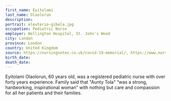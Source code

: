```yaml
---
first_name: Eyitolami
last_name: Olaolorun
description: 
portrait: eleuterio-gibela.jpg
occupation: Pediatric Nurse
employer: Wellington Hospital, St. John's Wood
city: London
province: London
country: United Kingdom
source: https://nursingnotes.co.uk/covid-19-memorial/, https://www.nursingtimes.net/news/coronavirus/tributes-pour-in-for-special-nurse-who-died-after-contracting-covid-19-14-05-2020/
birth_date: 
death_date: 
---
```


Eyitolami Olaolorun, 60 years old, was a registered pediatric nurse with over forty years experience. Family said that "Aunty Tola" “was a strong, hardworking, inspirational woman” with nothing but care and compassion for all her patients and their families.